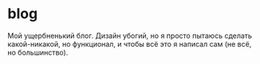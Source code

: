# blog
Мой ущербненький блог. Дизайн убогий, но я просто пытаюсь сделать какой-никакой, но функционал, и чтобы всё это я написал сам (не всё, но большинство).
